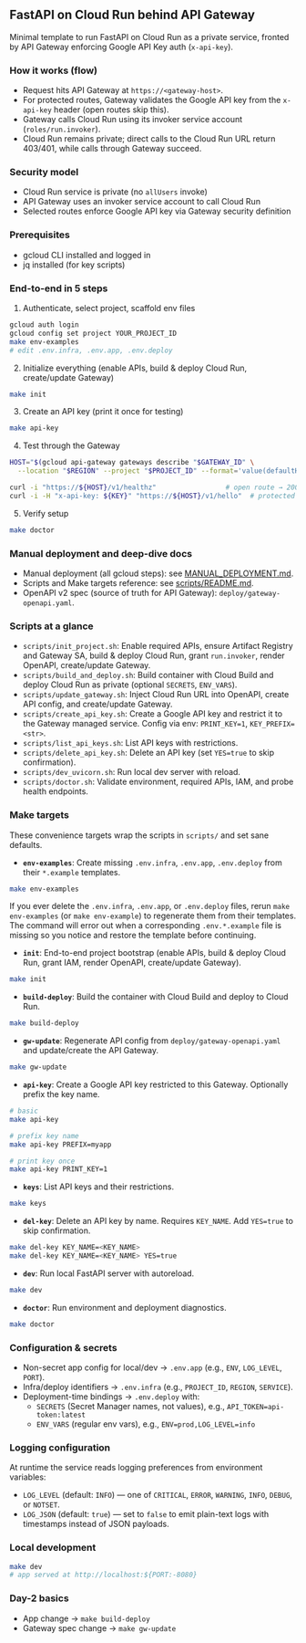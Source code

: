 ## FastAPI on Cloud Run behind API Gateway

Minimal template to run FastAPI on Cloud Run as a private service, fronted by API Gateway enforcing Google API Key auth (`x-api-key`).

### How it works (flow)

- Request hits API Gateway at `https://<gateway-host>`.
- For protected routes, Gateway validates the Google API key from the `x-api-key` header (open routes skip this).
- Gateway calls Cloud Run using its invoker service account (`roles/run.invoker`).
- Cloud Run remains private; direct calls to the Cloud Run URL return 403/401, while calls through Gateway succeed.

### Security model

- Cloud Run service is private (no `allUsers` invoke)
- API Gateway uses an invoker service account to call Cloud Run
- Selected routes enforce Google API key via Gateway security definition

### Prerequisites

- gcloud CLI installed and logged in
- jq installed (for key scripts)

### End-to-end in 5 steps

1) Authenticate, select project, scaffold env files

```bash
gcloud auth login
gcloud config set project YOUR_PROJECT_ID
make env-examples
# edit .env.infra, .env.app, .env.deploy
```

2) Initialize everything (enable APIs, build & deploy Cloud Run, create/update Gateway)

```bash
make init
```

3) Create an API key (print it once for testing)

```bash
make api-key
```

4) Test through the Gateway

```bash
HOST="$(gcloud api-gateway gateways describe "$GATEWAY_ID" \
  --location "$REGION" --project "$PROJECT_ID" --format='value(defaultHostname)')"

curl -i "https://${HOST}/v1/healthz"                 # open route → 200
curl -i -H "x-api-key: ${KEY}" "https://${HOST}/v1/hello"  # protected → 200
```

5) Verify setup

```bash
make doctor
```

### Manual deployment and deep-dive docs

- Manual deployment (all gcloud steps): see [MANUAL_DEPLOYMENT.md](MANUAL_DEPLOYMENT.md).
- Scripts and Make targets reference: see [scripts/README.md](scripts/README.md).
- OpenAPI v2 spec (source of truth for API Gateway): `deploy/gateway-openapi.yaml`.

### Scripts at a glance

- `scripts/init_project.sh`: Enable required APIs, ensure Artifact Registry and Gateway SA, build & deploy Cloud Run, grant `run.invoker`, render OpenAPI, create/update Gateway.
- `scripts/build_and_deploy.sh`: Build container with Cloud Build and deploy Cloud Run as private (optional `SECRETS`, `ENV_VARS`).
- `scripts/update_gateway.sh`: Inject Cloud Run URL into OpenAPI, create API config, and create/update Gateway.
- `scripts/create_api_key.sh`: Create a Google API key and restrict it to the Gateway managed service. Config via env: `PRINT_KEY=1`, `KEY_PREFIX=<str>`.
- `scripts/list_api_keys.sh`: List API keys with restrictions.
- `scripts/delete_api_key.sh`: Delete an API key (set `YES=true` to skip confirmation).
- `scripts/dev_uvicorn.sh`: Run local dev server with reload.
- `scripts/doctor.sh`: Validate environment, required APIs, IAM, and probe health endpoints.

### Make targets

These convenience targets wrap the scripts in `scripts/` and set sane defaults.

- **`env-examples`**: Create missing `.env.infra`, `.env.app`, `.env.deploy` from their `*.example` templates.

```bash
make env-examples
```

If you ever delete the `.env.infra`, `.env.app`, or `.env.deploy` files, rerun `make env-examples` (or `make env-example`) to regenerate them from their templates. The command will error out when a corresponding `.env.*.example` file is missing so you notice and restore the template before continuing.

- **`init`**: End-to-end project bootstrap (enable APIs, build & deploy Cloud Run, grant IAM, render OpenAPI, create/update Gateway).

```bash
make init
```

- **`build-deploy`**: Build the container with Cloud Build and deploy to Cloud Run.

```bash
make build-deploy
```

- **`gw-update`**: Regenerate API config from `deploy/gateway-openapi.yaml` and update/create the API Gateway.

```bash
make gw-update
```

- **`api-key`**: Create a Google API key restricted to this Gateway. Optionally prefix the key name.

```bash
# basic
make api-key

# prefix key name
make api-key PREFIX=myapp

# print key once
make api-key PRINT_KEY=1
```

- **`keys`**: List API keys and their restrictions.

```bash
make keys
```

- **`del-key`**: Delete an API key by name. Requires `KEY_NAME`. Add `YES=true` to skip confirmation.

```bash
make del-key KEY_NAME=<KEY_NAME>
make del-key KEY_NAME=<KEY_NAME> YES=true
```

- **`dev`**: Run local FastAPI server with autoreload.

```bash
make dev
```

- **`doctor`**: Run environment and deployment diagnostics.

```bash
make doctor
```

### Configuration & secrets

- Non-secret app config for local/dev → `.env.app` (e.g., `ENV`, `LOG_LEVEL`, `PORT`).
- Infra/deploy identifiers → `.env.infra` (e.g., `PROJECT_ID`, `REGION`, `SERVICE`).
- Deployment-time bindings → `.env.deploy` with:
  - `SECRETS` (Secret Manager names, not values), e.g., `API_TOKEN=api-token:latest`
  - `ENV_VARS` (regular env vars), e.g., `ENV=prod,LOG_LEVEL=info`

### Logging configuration

At runtime the service reads logging preferences from environment variables:

- `LOG_LEVEL` (default: `INFO`) — one of `CRITICAL`, `ERROR`, `WARNING`, `INFO`, `DEBUG`, or `NOTSET`.
- `LOG_JSON` (default: `true`) — set to `false` to emit plain-text logs with timestamps instead of JSON payloads.

### Local development

```bash
make dev
# app served at http://localhost:${PORT:-8080}
```

### Day-2 basics

- App change → `make build-deploy`
- Gateway spec change → `make gw-update`